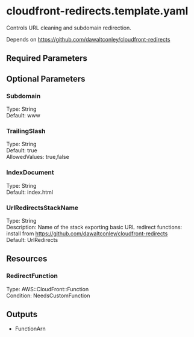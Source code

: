 # cloudfront-redirects.template.yaml

Controls URL cleaning and subdomain redirection.

Depends on https://github.com/dawaltconley/cloudfront-redirects

## Required Parameters

## Optional Parameters

### Subdomain

Type: String  
Default: www

### TrailingSlash

Type: String  
Default: true  
AllowedValues: true,false

### IndexDocument

Type: String  
Default: index.html

### UrlRedirectsStackName

Type: String  
Description: Name of the stack exporting basic URL redirect functions: install from https://github.com/dawaltconley/cloudfront-redirects  
Default: UrlRedirects

## Resources

### RedirectFunction

Type: AWS::CloudFront::Function  
Condition: NeedsCustomFunction

## Outputs

- FunctionArn